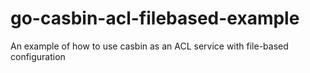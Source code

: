 # go-casbin-acl-filebased-example
An example of how to use casbin as an ACL service with file-based configuration
